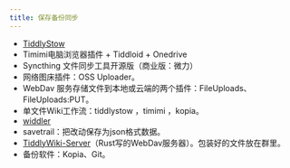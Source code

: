 ```yaml
---
title: 保存备份同步
---
```


* [TiddlyStow](https://twpub-book.netlify.app/tiddlystow.html)
* Timimi电脑浏览器插件 +  Tiddloid + Onedrive
* Syncthing 文件同步工具开源版（商业版：微力）
* 网络图床插件：OSS Uploader。
* WebDav 服务存储文件到本地或云端的两个插件：FileUploads、FileUploads:PUT。
* 单文件Wiki工作流：tiddlystow ，timimi ，kopia。
* [widdler](https://github.com/qbit/widdler)
* savetrail：把改动保存为json格式数据。
* [TiddlyWiki-Server](https://github.com/nathanielknight/tiddly-wiki-server)（Rust写的WebDav服务器）。包装好的文件放在群里。
* 备份软件：Kopia、Git。